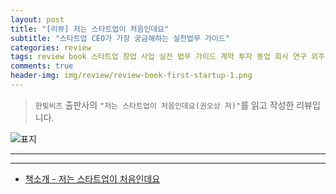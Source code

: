 ```yaml
---  
layout: post  
title: "[리뷰] 저는 스타트업이 처음인데요"  
subtitle: "스타트업 CEO가 가장 궁금해하는 실전법무 가이드"  
categories: review 
tags: review book 스타트업 창업 사업 실전 법무 가이드 계약 투자 동업 회사 연구 외주 IPO        
comments: true  
header-img: img/review/review-book-first-startup-1.png
---  
```

  
> `한빛비즈` 출판사의 `"저는 스타트업이 처음인데요(권오상 저)"`를 읽고 작성한 리뷰입니다.  

![표지](https://theorydb.github.io/assets/img/review/review-book-first-startup-1.png)  

---

---

* [책소개 - 저는 스타트업이 처음인데요](http://www.yes24.com/Product/Goods/58917309)


